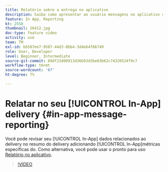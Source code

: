 ```yaml
---
title: Relatório sobre a entrega no aplicativo
description: Saiba como apresentar ao usuário mensagens no aplicativo contextualmente relevantes em resposta ao comportamento em tempo real de um cliente no aplicativo móvel.
feature: In App, Reporting
kt: 2558
thumbnail: 26412.jpg
doc-type: feature video
activity: use
team: TM
exl-id: bb587ee7-9587-44d3-8bb4-3d4e64f66749
role: User, Developer
level: Beginner, Intermediate
source-git-commit: 89df23d00913d36b93d3be03b62c74320524f9c7
workflow-type: tm+mt
source-wordcount: '67'
ht-degree: 7%

---
```


# Relatar no seu [!UICONTROL In-App] delivery {#in-app-message-reporting}

Você pode revisar seu [!UICONTROL In-App] dados relacionados ao delivery no resumo do delivery adicionando [!UICONTROL In-App]métricas específicas do. Como alternativa, você pode usar o pronto para uso [Relatório no aplicativo](https://experienceleague.adobe.com/docs/campaign-standard/using/reporting/list-of-reports/in-app-report.html?lang=en).

>[!VIDEO](https://video.tv.adobe.com/v/26412?quality=12&learn=on)
